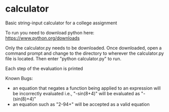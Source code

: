 # calculator
Basic string-input calculator for a college assignment

To run you need to download python here: https://www.python.org/downloads

Only the calculator.py needs to be downloaded. Once downloaded, open a command prompt and change to the directory to wherever the calculator.py file is located. Then enter "python calculator.py" to run.

Each step of the evaluation is printed

Known Bugs:
- an equation that negates a function being applied to an expression will be incorrectly evaluated i.e., "-sin(8+4)" will be evaluated as "-(sin(8)+4)"
- an equation such as "2-94+" will be accepted as a valid equation
